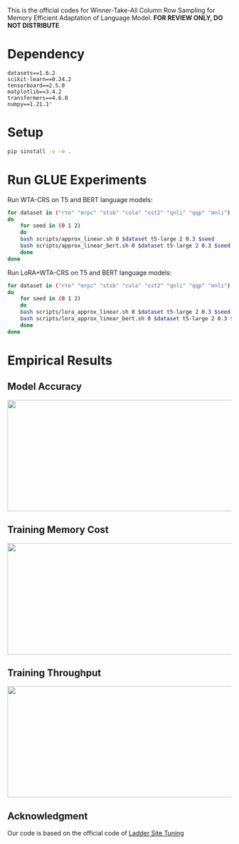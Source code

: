 This is the official codes for Winner-Take-All Column Row Sampling for Memory Efficient Adaptation of Language Model.
**FOR REVIEW ONLY, DO NOT DISTRIBUTE**

# Dependency

```angular2html
datasets==1.6.2 
scikit-learn==0.24.2 
tensorboard==2.5.0 
matplotlib==3.4.2 
transformers==4.6.0 
numpy==1.21.1'
```

# Setup 
```bash
pip sinstall -v -e .
```

# Run GLUE Experiments

Run WTA-CRS on T5 and BERT language models:

```bash 
for dataset in ("rte" "mrpc" "stsb" "cola" "sst2" "qnli" "qqp" "mnli")
do
    for seed in (0 1 2)
    do
    bash scripts/approx_linear.sh 0 $dataset t5-large 2 0.3 $seed
    bash scripts/approx_linear_bert.sh 0 $dataset t5-large 2 0.3 $seed
    done
done
```

Run LoRA+WTA-CRS on T5 and BERT language models:
```bash
for dataset in ("rte" "mrpc" "stsb" "cola" "sst2" "qnli" "qqp" "mnli")
do
    for seed in (0 1 2)
    do
    bash scripts/lora_approx_linear.sh 0 $dataset t5-large 2 0.3 $seed
    bash scripts/lora_approx_linear_bert.sh 0 $dataset t5-large 2 0.3 $seed
    done
done
```


# Empirical Results

## Model Accuracy
<div align=center>
<img width="650" height="250" src="https://anonymous.4open.science/r/WTACRS-A5C5/seq2seq/figure/acc.png">
</div>

## Training Memory Cost
<div align=center>
<img width="650" height="250" src="https://anonymous.4open.science/r/WTACRS-A5C5/seq2seq/figure/mem.png">
</div>


## Training Throughput
<div align=center>
<img width="650" height="250" src="https://anonymous.4open.science/r/WTACRS-A5C5/seq2seq/figure/speed.png">
</div>


## Acknowledgment
Our code is based on the official code of [Ladder Site Tuning](https://arxiv.org/abs/2206.06522)